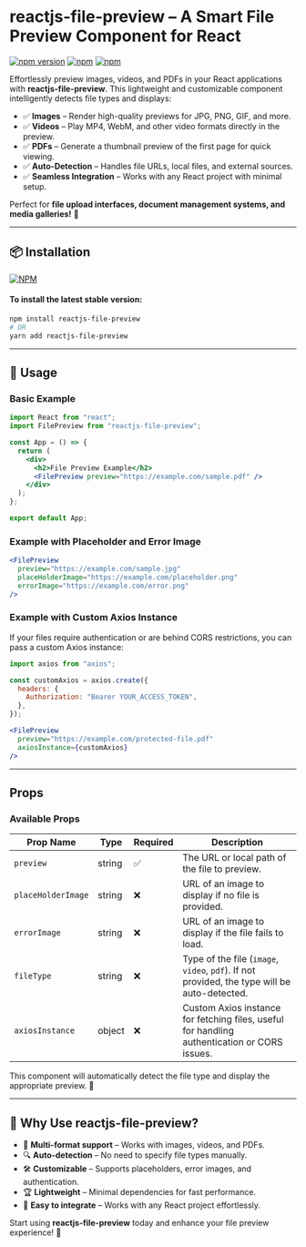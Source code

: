 # reactjs-file-preview – A Smart File Preview Component for React

[![npm version](https://badge.fury.io/js/reactjs-file-preview.svg)](https://badge.fury.io/js/reactjs-file-preview) [![npm](https://img.shields.io/npm/dw/reactjs-file-preview.svg?logo=npm)](https://www.npmjs.com/package/reactjs-file-preview) [![npm](https://img.shields.io/bundlephobia/minzip/reactjs-file-preview)](https://www.npmjs.com/package/reactjs-file-preview)

Effortlessly preview images, videos, and PDFs in your React applications with **reactjs-file-preview**. This lightweight and customizable component intelligently detects file types and displays:

- ✅ **Images** – Render high-quality previews for JPG, PNG, GIF, and more.
- ✅ **Videos** – Play MP4, WebM, and other video formats directly in the preview.
- ✅ **PDFs** – Generate a thumbnail preview of the first page for quick viewing.
- ✅ **Auto-Detection** – Handles file URLs, local files, and external sources.
- ✅ **Seamless Integration** – Works with any React project with minimal setup.

Perfect for **file upload interfaces, document management systems, and media galleries!** 🚀

---

## 📦 Installation

[![NPM](https://nodei.co/npm/reactjs-file-preview.png?compact=true)](https://nodei.co/npm/reactjs-file-preview/)

#### To install the latest stable version:

```sh
npm install reactjs-file-preview
# OR
yarn add reactjs-file-preview
```

---

## 🚀 Usage

### Basic Example

```jsx
import React from "react";
import FilePreview from "reactjs-file-preview";

const App = () => {
  return (
    <div>
      <h2>File Preview Example</h2>
      <FilePreview preview="https://example.com/sample.pdf" />
    </div>
  );
};

export default App;
```

### Example with Placeholder and Error Image

```jsx
<FilePreview 
  preview="https://example.com/sample.jpg"
  placeHolderImage="https://example.com/placeholder.png"
  errorImage="https://example.com/error.png"
/>
```

### Example with Custom Axios Instance

If your files require authentication or are behind CORS restrictions, you can pass a custom Axios instance:

```jsx
import axios from "axios";

const customAxios = axios.create({
  headers: {
    Authorization: "Bearer YOUR_ACCESS_TOKEN",
  },
});

<FilePreview 
  preview="https://example.com/protected-file.pdf"
  axiosInstance={customAxios}
/>
```

---

## Props

### Available Props

| Prop Name         | Type    | Required | Description |
|------------------|---------|----------|-------------|
| `preview`       | string  | ✅       | The URL or local path of the file to preview. |
| `placeHolderImage` | string  | ❌       | URL of an image to display if no file is provided. |
| `errorImage`    | string  | ❌       | URL of an image to display if the file fails to load. |
| `fileType`      | string  | ❌       | Type of the file (`image`, `video`, `pdf`). If not provided, the type will be auto-detected. |
| `axiosInstance` | object  | ❌       | Custom Axios instance for fetching files, useful for handling authentication or CORS issues. |

This component will automatically detect the file type and display the appropriate preview. 🎉

---

## 🎯 Why Use reactjs-file-preview?

- 📂 **Multi-format support** – Works with images, videos, and PDFs.
- 🔍 **Auto-detection** – No need to specify file types manually.
- 🛠️ **Customizable** – Supports placeholders, error images, and authentication.
- 🏆 **Lightweight** – Minimal dependencies for fast performance.
- 🚀 **Easy to integrate** – Works with any React project effortlessly.

Start using **reactjs-file-preview** today and enhance your file preview experience! 🎉
